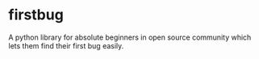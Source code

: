 # firstbug
A python library for absolute beginners in open source community which lets them find their first bug easily.

